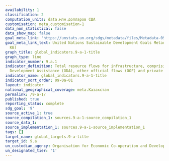 ```yaml
---
availability: 1
classification: 2
computation_units: data.млн.долларов США
customisation: meta.customisation-1
data_non_statistical: false
data_show_map: false
goal_meta_link: 'https://unstats.un.org/sdgs/metadata/files/Metadata-09-0A-01.pdf '
goal_meta_link_text: United Nations Sustainable Development Goals Metadata (PDF 208
  KB)
graph_title: global_indicators.9-a-1-title
graph_type: line
indicator_number: 9.a.1
indicator_definition: Total resource flows for infrastructure, comprising Official
  Development Assistance (ODA), other official flows (OOF) and private flows
indicator_name: global_indicators.9-a-1-title
indicator_sort_order: 09-0a-01
layout: indicator
national_geographical_coverage: meta.Казахстан
permalink: /9-a-1/
published: true
reporting_status: complete
sdg_goal: '9'
source_active_1: true
source_compilation_1: sources.9-a-1-source_compilation_1
source_data_1:
source_implementation_1: sources.9-a-1-source_implementation_1
tags: []
target_name: global_targets.9-a-title
target_id: 9.a
un_custodian_agency: Organisation for Economic Co-operation and Development (OECD)
un_designated_tier: '1'
---
```

